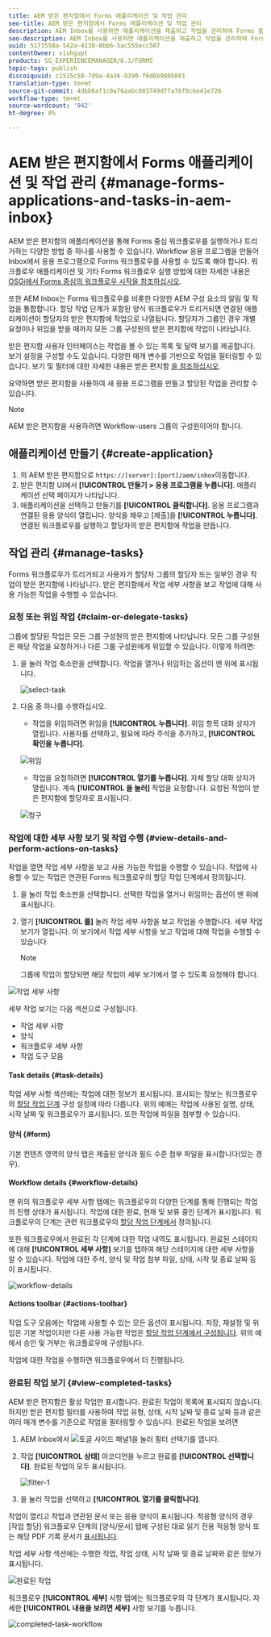 ```yaml
---
title: AEM 받은 편지함에서 Forms 애플리케이션 및 작업 관리
seo-title: AEM 받은 편지함에서 Forms 애플리케이션 및 작업 관리
description: AEM Inbox를 사용하면 애플리케이션을 제출하고 작업을 관리하여 Forms 중심의 워크플로우를 실행할 수 있습니다.
seo-description: AEM Inbox를 사용하면 애플리케이션을 제출하고 작업을 관리하여 Forms 중심의 워크플로우를 실행할 수 있습니다.
uuid: 5173558a-542a-4130-8bb6-5ac555ecc507
contentOwner: vishgupt
products: SG_EXPERIENCEMANAGER/6.3/FORMS
topic-tags: publish
discoiquuid: c1515c58-7d9a-4a36-9390-f6d6b980b801
translation-type: tm+mt
source-git-commit: 4dbb6af1c0a76aabc003749d7fa76f8c6e41e726
workflow-type: tm+mt
source-wordcount: '942'
ht-degree: 0%

---
```



# AEM 받은 편지함에서 Forms 애플리케이션 및 작업 관리 {#manage-forms-applications-and-tasks-in-aem-inbox}

AEM 받은 편지함의 애플리케이션을 통해 Forms 중심 워크플로우를 실행하거나 트리거하는 다양한 방법 중 하나를 사용할 수 있습니다. Workflow 응용 프로그램을 만들어 Inbox에서 응용 프로그램으로 Forms 워크플로우를 사용할 수 있도록 해야 합니다. 워크플로우 애플리케이션 및 기타 Forms 워크플로우 실행 방법에 대한 자세한 내용은 [OSGi에서 Forms 중심의 워크플로우 시작을 참조하십시오](/help/forms/using/aem-forms-workflow.md#launch).

또한 AEM Inbox는 Forms 워크플로우를 비롯한 다양한 AEM 구성 요소의 알림 및 작업을 통합합니다. 할당 작업 단계가 포함된 양식 워크플로우가 트리거되면 연결된 애플리케이션이 할당자의 받은 편지함에 작업으로 나열됩니다. 할당자가 그룹인 경우 개별 요청이나 위임을 받을 때까지 모든 그룹 구성원의 받은 편지함에 작업이 나타납니다.

받은 편지함 사용자 인터페이스는 작업을 볼 수 있는 목록 및 달력 보기를 제공합니다. 보기 설정을 구성할 수도 있습니다. 다양한 매개 변수를 기반으로 작업을 필터링할 수 있습니다. 보기 및 필터에 대한 자세한 내용은 받은 편지함 [을 참조하십시오](/help/sites-authoring/inbox.md).

요약하면 받은 편지함을 사용하여 새 응용 프로그램을 만들고 할당된 작업을 관리할 수 있습니다.

>[!NOTE]
>
>AEM 받은 편지함을 사용하려면 Workflow-users 그룹의 구성원이어야 합니다.

## 애플리케이션 만들기 {#create-application}

1. 의 AEM 받은 편지함으로 `https://[server]:[port]/aem/inbox`이동합니다.
1. 받은 편지함 UI에서 **[!UICONTROL 만들기 > 응용 프로그램을 누릅니다]**. 애플리케이션 선택 페이지가 나타납니다.
1. 애플리케이션을 선택하고 만들기를 **[!UICONTROL 클릭합니다]**. 응용 프로그램과 연결된 응용 양식이 열립니다. 양식을 채우고 [제출]을 **[!UICONTROL 누릅니다]**. 연결된 워크플로우를 실행하고 할당자의 받은 편지함에 작업을 만듭니다.

## 작업 관리 {#manage-tasks}

Forms 워크플로우가 트리거되고 사용자가 할당자 그룹의 할당자 또는 일부인 경우 작업이 받은 편지함에 나타납니다. 받은 편지함에서 작업 세부 사항을 보고 작업에 대해 사용 가능한 작업을 수행할 수 있습니다.

### 요청 또는 위임 작업 {#claim-or-delegate-tasks}

그룹에 할당된 작업은 모든 그룹 구성원의 받은 편지함에 나타납니다. 모든 그룹 구성원은 해당 작업을 요청하거나 다른 그룹 구성원에게 위임할 수 있습니다. 이렇게 하려면:

1. 을 눌러 작업 축소판을 선택합니다. 작업을 열거나 위임하는 옵션이 맨 위에 표시됩니다.

   ![select-task](assets/select-task.png)

1. 다음 중 하나를 수행하십시오.

   * 작업을 위임하려면 위임을 **[!UICONTROL 누릅니다]**. 위임 항목 대화 상자가 열립니다. 사용자를 선택하고, 필요에 따라 주석을 추가하고, **[!UICONTROL 확인을 누릅니다]**.

   ![위임](assets/delegate.png)

   * 작업을 요청하려면 **[!UICONTROL 열기를 누릅니다]**. 자체 할당 대화 상자가 열립니다. 계속 **[!UICONTROL 을 눌러]** 작업을 요청합니다. 요청된 작업이 받은 편지함에 할당자로 표시됩니다.

   ![청구](assets/claim.png)

### 작업에 대한 세부 사항 보기 및 작업 수행 {#view-details-and-perform-actions-on-tasks}

작업을 열면 작업 세부 사항을 보고 사용 가능한 작업을 수행할 수 있습니다. 작업에 사용할 수 있는 작업은 연관된 Forms 워크플로우의 할당 작업 단계에서 정의됩니다.

1. 을 눌러 작업 축소판을 선택합니다. 선택한 작업을 열거나 위임하는 옵션이 맨 위에 표시됩니다.
1. 열기 **[!UICONTROL 를]** 눌러 작업 세부 사항을 보고 작업을 수행합니다. 세부 작업 보기가 열립니다. 이 보기에서 작업 세부 사항을 보고 작업에 대해 작업을 수행할 수 있습니다.

   >[!NOTE]
   >
   >그룹에 작업이 할당되면 해당 작업이 세부 보기에서 열 수 있도록 요청해야 합니다.

![작업 세부 사항](assets/task-details.png)

세부 작업 보기는 다음 섹션으로 구성됩니다.

* 작업 세부 사항
* 양식
* 워크플로우 세부 사항
* 작업 도구 모음

#### Task details {#task-details}

작업 세부 사항 섹션에는 작업에 대한 정보가 표시됩니다. 표시되는 정보는 워크플로우의 [할당 작업 단계](/help/sites-developing/workflows-step-ref.md) 구성 설정에 따라 다릅니다. 위의 예에는 작업에 사용된 설명, 상태, 시작 날짜 및 워크플로우가 표시됩니다. 또한 작업에 파일을 첨부할 수 있습니다.

#### 양식 {#form}

기본 컨텐츠 영역의 양식 탭은 제출된 양식과 필드 수준 첨부 파일을 표시합니다(있는 경우).

#### Workflow details {#workflow-details}

맨 위의 워크플로우 세부 사항 탭에는 워크플로우의 다양한 단계를 통해 진행되는 작업의 진행 상태가 표시됩니다. 작업에 대한 완료, 현재 및 보류 중인 단계가 표시됩니다. 워크플로우의 단계는 관련 워크플로우의 [할당 작업 단계에서](/help/sites-developing/workflows-step-ref.md) 정의됩니다.

또한 워크플로우에서 완료된 각 단계에 대한 작업 내역도 표시됩니다. 완료된 스테이지에 대해 **[!UICONTROL 세부 사항]** 보기를 탭하여 해당 스테이지에 대한 세부 사항을 알 수 있습니다. 작업에 대한 주석, 양식 및 작업 첨부 파일, 상태, 시작 및 종료 날짜 등이 표시됩니다.

![workflow-details](assets/workflow-details.png)

#### Actions toolbar {#actions-toolbar}

작업 도구 모음에는 작업에 사용할 수 있는 모든 옵션이 표시됩니다. 저장, 재설정 및 위임은 기본 작업이지만 다른 사용 가능한 작업은 [할당 작업 단계에서 구성됩니다](/help/sites-developing/workflows-step-ref.md). 위의 예에서 승인 및 거부는 워크플로우에 구성됩니다.

작업에 대한 작업을 수행하면 워크플로우에서 더 진행됩니다.

### 완료된 작업 보기 {#view-completed-tasks}

AEM 받은 편지함은 활성 작업만 표시합니다. 완료된 작업이 목록에 표시되지 않습니다. 하지만 받은 편지함 필터를 사용하여 작업 유형, 상태, 시작 날짜 및 종료 날짜 등과 같은 여러 매개 변수를 기준으로 작업을 필터링할 수 있습니다. 완료된 작업을 보려면

1. AEM Inbox에서 ![토글 사이드 패널1을](assets/toggle-side-panel1.png) 눌러 필터 선택기를 엽니다.
1. 작업 **[!UICONTROL 상태]** 아코디언을 누르고 완료를 **[!UICONTROL 선택합니다]**. 완료된 작업이 모두 표시됩니다.

   ![filter-1](assets/filter-1.png)

1. 을 눌러 작업을 선택하고 **[!UICONTROL 열기를 클릭합니다]**.

작업이 열리고 작업과 연관된 문서 또는 응용 양식이 표시됩니다. 적응형 양식의 경우 [작업 할당] 워크플로우 단계의 [양식/문서] 탭에 구성된 대로 읽기 전용 적응형 양식 또는 해당 PDF 기록 문서가 [표시됩니다](/help/sites-developing/workflows-step-ref.md).

작업 세부 사항 섹션에는 수행한 작업, 작업 상태, 시작 날짜 및 종료 날짜와 같은 정보가 표시됩니다.

![완료된 작업](assets/completed-task.png)

워크플로우 **[!UICONTROL 세부]** 사항 탭에는 워크플로우의 각 단계가 표시됩니다. 자세한 **[!UICONTROL 내용을 보려면 세부]** 사항 보기를 누릅니다.

![completed-task-workflow](assets/completed-task-workflow.png)

